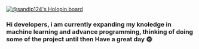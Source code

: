 
[![@sandip124's Holopin board](https://holopin.me/sandip124)](https://holopin.io/@sandip124)

### Hi developers, i am currently expanding my knoledge in machine learning and advance programming, thinking of doing some of the project until then Have a great day 🌞


